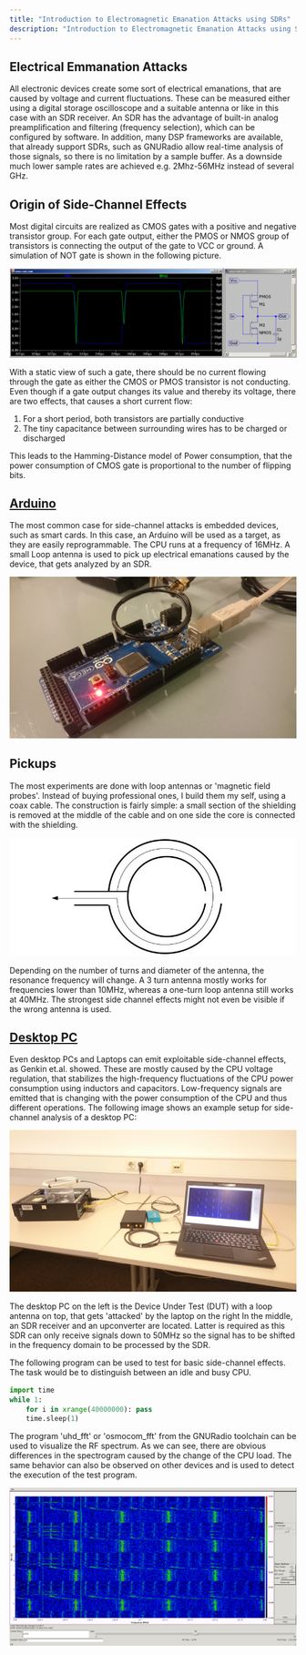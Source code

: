 ```yaml
---
title: "Introduction to Electromagnetic Emanation Attacks using SDRs"
description: "Introduction to Electromagnetic Emanation Attacks using SDRs"
---
```


## Electrical Emmanation Attacks

All electronic devices create some sort of electrical emanations, that are caused by voltage and current fluctuations.
These can be measured either using a digital storage oscilloscope and a suitable antenna or like in this case with an SDR receiver.
An SDR has the advantage of built-in analog preamplification and filtering (frequency selection), which can be configured by software.
In addition, many DSP frameworks are available, that already support SDRs, such as GNURadio allow real-time analysis of those signals, so there is no limitation by a sample buffer.
As a downside much lower sample rates are achieved e.g. 2Mhz-56MHz instead of several GHz.

## Origin of Side-Channel Effects

Most digital circuits are realized as CMOS gates with a positive and negative transistor group.
For each gate output, either the PMOS or NMOS group of transistors is connecting the output of the gate to VCC or ground.
A simulation of NOT gate is shown in the following picture.

<img class="imgCenter" src="images/cmos-not.jpg">

With a static view of such a gate, there should be no current flowing through the gate as either the CMOS or PMOS transistor is not conducting.
Even though if a gate output changes its value and thereby its voltage, there are two effects, that causes a short current flow:

1. For a short period, both transistors are partially conductive
2. The tiny capacitance between surrounding wires has to be charged or discharged

This leads to the Hamming-Distance model of Power consumption, that the power consumption of CMOS gate is proportional to the number of flipping bits.

## [Arduino](arduino.md)

The most common case for side-channel attacks is embedded devices, such as smart cards.
In this case, an Arduino will be used as a target, as they are easily reprogrammable.
The CPU runs at a frequency of 16MHz.
A small Loop antenna is used to pick up electrical emanations caused by the device, that gets analyzed by an SDR.

<img class="imgCenter" src="images/setup-arduino.jpg">

## Pickups
The most experiments are done with loop antennas or 'magnetic field probes'.
Instead of buying professional ones, I build them my self, using a coax cable.
The construction is fairly simple: a small section of the shielding is removed at the middle of the cable and on one side the core is connected with the shielding.

<img class="imgCenter" src="images/ant.jpg">

Depending on the number of turns and diameter of the antenna, the resonance frequency will change.
A 3 turn antenna mostly works for frequencies lower than 10MHz, whereas a one-turn loop antenna still works at 40MHz.
The strongest side channel effects might not even be visible if the wrong antenna is used.

## [Desktop PC](sca/openssl.md)

Even desktop PCs and Laptops can emit exploitable side-channel effects, as Genkin et.al. showed.
These are mostly caused by the CPU voltage regulation, that stabilizes the high-frequency fluctuations of the CPU power consumption using inductors and capacitors.
Low-frequency signals are emitted that is changing with the power consumption of the CPU and thus different operations.
The following image shows an example setup for side-channel analysis of a desktop PC:

<img class="imgCenter" src="images/setup-pc.jpg">

The desktop PC on the left is the Device Under Test (DUT) with a loop antenna on top, that gets 'attacked' by the laptop on the right
In the middle, an SDR receiver and an upconverter are located.
Latter is required as this SDR can only receive signals down to 50MHz so the signal has to be shifted in the frequency domain to be processed by the SDR.

The following program can be used to test for basic side-channel effects.
The task would be to distinguish between an idle and busy CPU.

```python
import time
while 1:
    for i in xrange(40000000): pass
    time.sleep(1)
```
The program 'uhd_fft' or 'osmocom_fft' from the GNURadio toolchain can be used to visualize the RF spectrum.
As we can see, there are obvious differences in the spectrogram caused by the change of the CPU load.
The same behavior can also be observed on other devices and is used to detect the execution of the test program.

<img class="imgCenter" src="images/idle-busy.jpg">
